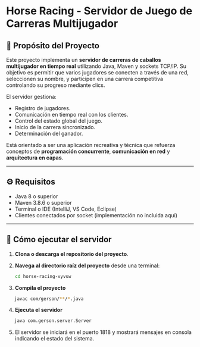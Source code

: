 # Horse Racing - Servidor de Juego de Carreras Multijugador

## 🏁 Propósito del Proyecto

Este proyecto implementa un **servidor de carreras de caballos multijugador en tiempo real** utilizando Java, Maven y sockets TCP/IP. Su objetivo es permitir que varios jugadores se conecten a través de una red, seleccionen su nombre, y participen en una carrera competitiva controlando su progreso mediante clics.

El servidor gestiona:

- Registro de jugadores.
- Comunicación en tiempo real con los clientes.
- Control del estado global del juego.
- Inicio de la carrera sincronizado.
- Determinación del ganador.

Está orientado a ser una aplicación recreativa y técnica que refuerza conceptos de **programación concurrente**, **comunicación en red** y **arquitectura en capas**.

---

## ⚙️ Requisitos

- Java 8 o superior
- Maven 3.8.6 o superior
- Terminal o IDE (IntelliJ, VS Code, Eclipse)
- Clientes conectados por socket (implementación no incluida aquí)

---

## 🚀 Cómo ejecutar el servidor

1. **Clona o descarga el repositorio del proyecto**.

2. **Navega al directorio raíz del proyecto** desde una terminal:

   ```bash
   cd horse-racing-vyvsw
   ```

3. **Compila el proyecto**

```bash
   javac com/gerson/**/*.java
```

4. **Ejecuta el servidor**

```bash
   java com.gerson.server.Server
```

5. El servidor se iniciará en el puerto 1818 y mostrará mensajes en consola indicando el estado del sistema.
